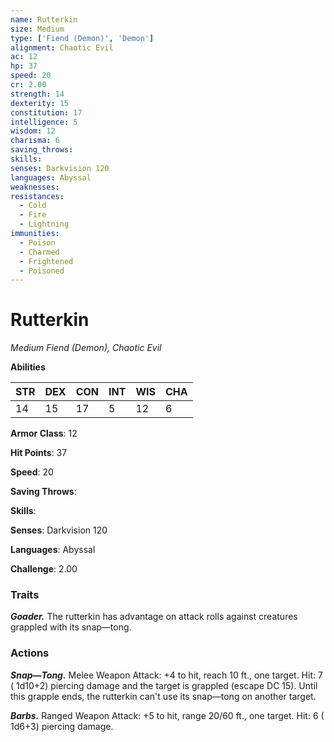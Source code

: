 ```yaml
---
name: Rutterkin
size: Medium
type: ['Fiend (Demon)', 'Demon']
alignment: Chaotic Evil
ac: 12
hp: 37
speed: 20
cr: 2.00
strength: 14
dexterity: 15
constitution: 17
intelligence: 5
wisdom: 12
charisma: 6
saving_throws: 
skills: 
senses: Darkvision 120
languages: Abyssal
weaknesses:
resistances:
  - Cold
  - Fire
  - Lightning
immunities:
  - Poison
  - Charmed
  - Frightened
  - Poisoned
---
```


# Rutterkin

*Medium Fiend (Demon), Chaotic Evil*

**Abilities**

| STR | DEX | CON | INT | WIS | CHA |
| --- | --- | --- | --- | --- | --- |
| 14 | 15 | 17 | 5 | 12 | 6 |

**Armor Class**: 12

**Hit Points**: 37

**Speed**: 20

**Saving Throws**: 

**Skills**: 

**Senses**: Darkvision 120

**Languages**: Abyssal

**Challenge**: 2.00


### Traits
***Goader.*** The rutterkin has advantage on attack rolls against creatures grappled with its snap—tong.


### Actions
***Snap—Tong.*** Melee Weapon Attack:  +4 to hit, reach 10 ft., one target. Hit: 7 ( 1d10+2) piercing damage and the target is grappled (escape DC 15). Until this grapple ends, the rutterkin can't use its snap—tong on another target.

***Barbs.*** Ranged Weapon Attack:  +5 to hit, range 20/60 ft., one target. Hit: 6 ( 1d6+3) piercing damage.

